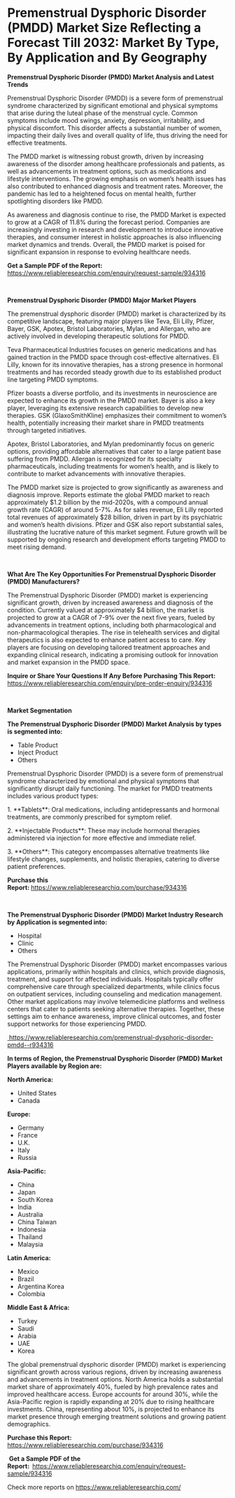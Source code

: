 <p><h1>Premenstrual Dysphoric Disorder (PMDD) Market Size Reflecting a Forecast Till 2032: Market By Type, By Application and By Geography</h1></p><p><strong>Premenstrual Dysphoric Disorder (PMDD) Market Analysis and Latest Trends</strong></p>
<p><p>Premenstrual Dysphoric Disorder (PMDD) is a severe form of premenstrual syndrome characterized by significant emotional and physical symptoms that arise during the luteal phase of the menstrual cycle. Common symptoms include mood swings, anxiety, depression, irritability, and physical discomfort. This disorder affects a substantial number of women, impacting their daily lives and overall quality of life, thus driving the need for effective treatments.</p><p>The PMDD market is witnessing robust growth, driven by increasing awareness of the disorder among healthcare professionals and patients, as well as advancements in treatment options, such as medications and lifestyle interventions. The growing emphasis on women’s health issues has also contributed to enhanced diagnosis and treatment rates. Moreover, the pandemic has led to a heightened focus on mental health, further spotlighting disorders like PMDD.</p><p>As awareness and diagnosis continue to rise, the PMDD Market is expected to grow at a CAGR of 11.8% during the forecast period. Companies are increasingly investing in research and development to introduce innovative therapies, and consumer interest in holistic approaches is also influencing market dynamics and trends. Overall, the PMDD market is poised for significant expansion in response to evolving healthcare needs.</p></p>
<p><strong>Get a Sample PDF of the Report:&nbsp;</strong> <a href="https://www.reliableresearchiq.com/enquiry/request-sample/934316?utm_campaign=2788&utm_medium=2&utm_source=Github&utm_content=ia&utm_term=03032025&utm_id=premenstrual-dysphoric-disorder-pmdd">https://www.reliableresearchiq.com/enquiry/request-sample/934316</a></p>
<p>&nbsp;</p>
<p><strong>Premenstrual Dysphoric Disorder (PMDD) Major Market Players</strong></p>
<p><p>The premenstrual dysphoric disorder (PMDD) market is characterized by its competitive landscape, featuring major players like Teva, Eli Lilly, Pfizer, Bayer, GSK, Apotex, Bristol Laboratories, Mylan, and Allergan, who are actively involved in developing therapeutic solutions for PMDD.</p><p>Teva Pharmaceutical Industries focuses on generic medications and has gained traction in the PMDD space through cost-effective alternatives. Eli Lilly, known for its innovative therapies, has a strong presence in hormonal treatments and has recorded steady growth due to its established product line targeting PMDD symptoms.</p><p>Pfizer boasts a diverse portfolio, and its investments in neuroscience are expected to enhance its growth in the PMDD market. Bayer is also a key player, leveraging its extensive research capabilities to develop new therapies. GSK (GlaxoSmithKline) emphasizes their commitment to women’s health, potentially increasing their market share in PMDD treatments through targeted initiatives.</p><p>Apotex, Bristol Laboratories, and Mylan predominantly focus on generic options, providing affordable alternatives that cater to a large patient base suffering from PMDD. Allergan is recognized for its specialty pharmaceuticals, including treatments for women’s health, and is likely to contribute to market advancements with innovative therapies.</p><p>The PMDD market size is projected to grow significantly as awareness and diagnosis improve. Reports estimate the global PMDD market to reach approximately $1.2 billion by the mid-2020s, with a compound annual growth rate (CAGR) of around 5-7%. As for sales revenue, Eli Lilly reported total revenues of approximately $28 billion, driven in part by its psychiatric and women’s health divisions. Pfizer and GSK also report substantial sales, illustrating the lucrative nature of this market segment. Future growth will be supported by ongoing research and development efforts targeting PMDD to meet rising demand.</p></p>
<p>&nbsp;</p>
<p><strong>What Are The Key Opportunities For Premenstrual Dysphoric Disorder (PMDD) Manufacturers?</strong></p>
<p><p>The Premenstrual Dysphoric Disorder (PMDD) market is experiencing significant growth, driven by increased awareness and diagnosis of the condition. Currently valued at approximately $4 billion, the market is projected to grow at a CAGR of 7-9% over the next five years, fueled by advancements in treatment options, including both pharmacological and non-pharmacological therapies. The rise in telehealth services and digital therapeutics is also expected to enhance patient access to care. Key players are focusing on developing tailored treatment approaches and expanding clinical research, indicating a promising outlook for innovation and market expansion in the PMDD space.</p></p>
<p><strong>Inquire or Share Your Questions If Any Before Purchasing This Report:</strong> <a href="https://www.reliableresearchiq.com/enquiry/pre-order-enquiry/934316?utm_campaign=2788&utm_medium=2&utm_source=Github&utm_content=ia&utm_term=03032025&utm_id=premenstrual-dysphoric-disorder-pmdd">https://www.reliableresearchiq.com/enquiry/pre-order-enquiry/934316</a></p>
<p>&nbsp;</p>
<p><strong>Market Segmentation</strong></p>
<p><strong>The Premenstrual Dysphoric Disorder (PMDD) Market Analysis by types is segmented into:</strong></p>
<p><ul><li>Table Product</li><li>Inject Product</li><li>Others</li></ul></p>
<p><p>Premenstrual Dysphoric Disorder (PMDD) is a severe form of premenstrual syndrome characterized by emotional and physical symptoms that significantly disrupt daily functioning. The market for PMDD treatments includes various product types: </p><p>1. **Tablets**: Oral medications, including antidepressants and hormonal treatments, are commonly prescribed for symptom relief.</p><p>2. **Injectable Products**: These may include hormonal therapies administered via injection for more effective and immediate relief.</p><p>3. **Others**: This category encompasses alternative treatments like lifestyle changes, supplements, and holistic therapies, catering to diverse patient preferences.</p></p>
<p><strong>Purchase this Report:&nbsp;</strong><a href="https://www.reliableresearchiq.com/purchase/934316?utm_campaign=2788&utm_medium=2&utm_source=Github&utm_content=ia&utm_term=03032025&utm_id=premenstrual-dysphoric-disorder-pmdd">https://www.reliableresearchiq.com/purchase/934316</a></p>
<p>&nbsp;</p>
<p><strong>The Premenstrual Dysphoric Disorder (PMDD) Market Industry Research by Application is segmented into:</strong></p>
<p><ul><li>Hospital</li><li>Clinic</li><li>Others</li></ul></p>
<p><p>The Premenstrual Dysphoric Disorder (PMDD) market encompasses various applications, primarily within hospitals and clinics, which provide diagnosis, treatment, and support for affected individuals. Hospitals typically offer comprehensive care through specialized departments, while clinics focus on outpatient services, including counseling and medication management. Other market applications may involve telemedicine platforms and wellness centers that cater to patients seeking alternative therapies. Together, these settings aim to enhance awareness, improve clinical outcomes, and foster support networks for those experiencing PMDD.</p></p>
<p><a href="https://www.reliableresearchiq.com/premenstrual-dysphoric-disorder-pmdd--r934316?utm_campaign=2788&utm_medium=2&utm_source=Github&utm_content=ia&utm_term=03032025&utm_id=premenstrual-dysphoric-disorder-pmdd">&nbsp;https://www.reliableresearchiq.com/premenstrual-dysphoric-disorder-pmdd--r934316</a></p>
<p><strong>In terms of Region, the Premenstrual Dysphoric Disorder (PMDD) Market Players available by Region are:</strong></p>
<p>
    <p> <strong> North America: </strong>
        <ul>
            <li>United States</li>
            <li>Canada</li>
        </ul>
        </p> 
    <p> <strong> Europe: </strong>
        <ul>
            <li>Germany</li>
            <li>France</li>
            <li>U.K.</li>
            <li>Italy</li>
            <li>Russia</li>
        </ul>
        </p> 
    <p> <strong> Asia-Pacific: </strong>
        <ul>
            <li>China</li>
            <li>Japan</li>
            <li>South Korea</li>
            <li>India</li>
            <li>Australia</li>
            <li>China Taiwan</li>
            <li>Indonesia</li>
            <li>Thailand</li>
            <li>Malaysia</li>
        </ul>
        </p> 
    <p> <strong> Latin America: </strong>
        <ul>
            <li>Mexico</li>
            <li>Brazil</li>
            <li>Argentina Korea</li>
            <li>Colombia</li>
        </ul>
        </p> 
    <p> <strong> Middle East & Africa: </strong>
        <ul>
            <li>Turkey</li>
            <li>Saudi</li>
            <li>Arabia</li>
            <li>UAE</li>
            <li>Korea</li>
        </ul>
    </p>
    </p>
<p><p>The global premenstrual dysphoric disorder (PMDD) market is experiencing significant growth across various regions, driven by increasing awareness and advancements in treatment options. North America holds a substantial market share of approximately 40%, fueled by high prevalence rates and improved healthcare access. Europe accounts for around 30%, while the Asia-Pacific region is rapidly expanding at 20% due to rising healthcare investments. China, representing about 10%, is projected to enhance its market presence through emerging treatment solutions and growing patient demographics.</p></p>
<p><strong>Purchase this Report: </strong><a href="https://www.reliableresearchiq.com/purchase/934316?utm_campaign=2788&utm_medium=2&utm_source=Github&utm_content=ia&utm_term=03032025&utm_id=premenstrual-dysphoric-disorder-pmdd">https://www.reliableresearchiq.com/purchase/934316</a></p>
<p>&nbsp;<strong>Get a Sample PDF of the Report:&nbsp;&nbsp;</strong><a href="https://www.reliableresearchiq.com/enquiry/request-sample/934316?utm_campaign=2788&utm_medium=2&utm_source=Github&utm_content=ia&utm_term=03032025&utm_id=premenstrual-dysphoric-disorder-pmdd">https://www.reliableresearchiq.com/enquiry/request-sample/934316</a></p>
<p><strong></strong></p>
<p>Check more reports on <a href="https://www.reliableresearchiq.com/?utm_campaign=2788&utm_medium=2&utm_source=Github&utm_content=ia&utm_term=03032025&utm_id=premenstrual-dysphoric-disorder-pmdd">https://www.reliableresearchiq.com/</a></p>